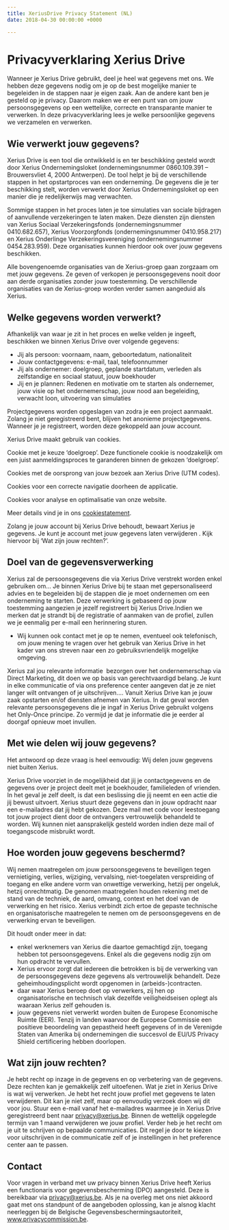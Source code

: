 ```yaml
---
title: XeriusDrive Privacy Statement (NL)
date: 2018-04-30 00:00:00 +0000

---
```

# Privacyverklaring Xerius Drive

Wanneer je Xerius Drive gebruikt, deel je heel wat gegevens met ons. We hebben deze gegevens nodig om je op de best mogelijke manier te begeleiden in de stappen naar je eigen zaak. Aan de andere kant ben je gesteld op je privacy. Daarom maken we er een punt van om jouw persoonsgegevens op een wettelijke, correcte en transparante manier te verwerken. In deze privacyverklaring lees je welke persoonlijke gegevens we verzamelen en verwerken.

## Wie verwerkt jouw gegevens?

Xerius Drive is een tool die ontwikkeld is en ter beschikking gesteld wordt door Xerius Ondernemingsloket (ondernemingsnummer 0860.109.391 – Brouwersvliet 4, 2000 Antwerpen). De tool helpt je bij de verschillende stappen in het opstartproces van een onderneming. De gegevens die je ter beschikking stelt, worden verwerkt door Xerius Ondernemingsloket op een manier die je redelijkerwijs mag verwachten.

Sommige stappen in het proces laten je toe simulaties van sociale bijdragen of aanvullende verzekeringen te laten maken. Deze diensten zijn diensten van Xerius Sociaal Verzekeringsfonds (ondernemingsnummer 0410.682.657), Xerius Voorzorgfonds (ondernemingsnummer 0410.958.217) en Xerius Onderlinge Verzekeringsvereniging (ondernemingsnummer 0454.283.959). Deze organisaties kunnen hierdoor ook over jouw gegevens beschikken.

Alle bovengenoemde organisaties van de Xerius-groep gaan zorgzaam om met jouw gegevens. Ze geven of verkopen je persoonsgegevens nooit door aan derde organisaties zonder jouw toestemming. De verschillende organisaties van de Xerius-groep worden verder samen aangeduid als Xerius.

## Welke gegevens worden verwerkt?

Afhankelijk van waar je zit in het proces en welke velden je ingeeft, beschikken we binnen Xerius Drive over volgende gegevens:

* Jij als persoon: voornaam, naam, geboortedatum, nationaliteit
* Jouw contactgegevens: e-mail, taal, telefoonnummer
* Jij als ondernemer: doelgroep, geplande startdatum, verleden als zelfstandige en sociaal statuut, jouw boekhouder
* Jij en je plannen: Redenen en motivatie om te starten als ondernemer, jouw visie op het ondernemerschap, jouw nood aan begeleiding, verwacht loon, uitvoering van simulaties

Projectgegevens worden opgeslagen van zodra je een project aanmaakt. Zolang je niet geregistreerd bent, blijven het anonieme projectgegevens. Wanneer je je registreert, worden deze gekoppeld aan jouw account.

Xerius Drive maakt gebruik van cookies.

Cookie met je keuze ‘doelgroep’. Deze functionele cookie is noodzakelijk om een juist aanmeldingsproces te garanderen binnen de gekozen ‘doelgroep’.

Cookies met de oorsprong van jouw bezoek aan Xerius Drive (UTM codes).

Cookies voor een correcte navigatie doorheen de applicatie.

Cookies voor analyse en optimalisatie van onze website.

Meer details vind je in ons [cookiestatement](https://www.xerius.be/nl-be/cookie-statement).

Zolang je jouw account bij Xerius Drive behoudt, bewaart Xerius je gegevens. Je kunt je account met jouw gegevens laten verwijderen . Kijk hiervoor bij ‘Wat zijn jouw rechten?’.

## Doel van de gegevensverwerking

Xerius zal de persoonsgegevens die via Xerius Drive verstrekt worden enkel gebruiken om… Je binnen Xerius Drive bij te staan met gepersonaliseerd advies en te begeleiden bij de stappen die je moet ondernemen om een onderneming te starten. Deze verwerking is gebaseerd op jouw toestemming aangezien je jezelf registreert bij Xerius Drive.Indien we merken dat je strandt bij de registratie of aanmaken van de profiel, zullen we je eenmalig per e-mail een herinnering sturen.

* Wij kunnen ook contact met je op te nemen, eventueel ook telefonisch, om jouw mening te vragen over het gebruik van Xerius Drive in het kader van ons streven naar een zo gebruiksvriendelijk mogelijke omgeving.

Xerius zal jou relevante informatie  bezorgen over het ondernemerschap via Direct Marketing, dit doen we op basis van gerechtvaardigd belang. Je kunt in elke communicatie of via ons preference center aangeven dat je ze niet langer wilt ontvangen of je uitschrijven.… Vanuit Xerius Drive kan je jouw zaak opstarten en/of diensten afnemen van Xerius. In dat geval worden relevante persoonsgegevens die je ingaf in Xerius Drive gebruikt volgens het Only-Once principe. Zo vermijd je dat je informatie die je eerder al doorgaf opnieuw moet invullen.

## Met wie delen wij jouw gegevens?

Het antwoord op deze vraag is heel eenvoudig: Wij delen jouw gegevens niet buiten Xerius.

Xerius Drive voorziet in de mogelijkheid dat jij je contactgegevens en de gegevens over je project deelt met je boekhouder, familieleden of vrienden. In het geval je zelf deelt, is dat een beslissing die jij neemt en een actie die jij bewust uitvoert. Xerius stuurt deze gegevens dan in jouw opdracht naar een e-mailadres dat jij hebt gekozen. Deze mail met code voor leestoegang tot jouw project dient door de ontvangers vertrouwelijk behandeld te worden. Wij kunnen niet aansprakelijk gesteld worden indien deze mail of toegangscode misbruikt wordt.

## Hoe worden jouw gegevens beschermd?

Wij nemen maatregelen om jouw persoonsgegevens te beveiligen tegen vernietiging, verlies, wijziging, vervalsing, niet-toegelaten verspreiding of toegang en elke andere vorm van onwettige verwerking, hetzij per ongeluk, hetzij onrechtmatig. De genomen maatregelen houden rekening met de stand van de techniek, de aard, omvang, context en het doel van de verwerking en het risico. Xerius verbindt zich ertoe de gepaste technische en organisatorische maatregelen te nemen om de persoonsgegevens en de verwerking ervan te beveiligen.

Dit houdt onder meer in dat:

* enkel werknemers van Xerius die daartoe gemachtigd zijn, toegang hebben tot persoonsgegevens. Enkel als die gegevens nodig zijn om hun opdracht te vervullen.
* Xerius ervoor zorgt dat iedereen die betrokken is bij de verwerking van de persoonsgegevens deze gegevens als vertrouwelijk behandelt. Deze geheimhoudingsplicht wordt opgenomen in (arbeids-)contracten.
* daar waar Xerius beroep doet op verwerkers, zij hen op organisatorische en technisch vlak dezelfde veiligheidseisen oplegt als waaraan Xerius zelf gehouden is.
* jouw gegevens niet verwerkt worden buiten de Europese Economische Ruimte (EER). Tenzij in landen waarvoor de Europese Commissie een positieve beoordeling van gepastheid heeft gegevens of in de Verenigde Staten van Amerika bij ondernemingen die succesvol de EU/US Privacy Shield certificering hebben doorlopen.

## Wat zijn jouw rechten?

Je hebt recht op inzage in de gegevens en op verbetering van de gegevens. Deze rechten kan je gemakkelijk zelf uitoefenen. Wat je ziet in Xerius Drive is wat wij verwerken. Je hebt het recht jouw profiel met gegevens te laten verwijderen. Dit kan je niet zelf, maar op eenvoudig verzoek doen wij dit voor jou. Stuur een e-mail vanaf het e-mailadres waarmee je in Xerius Drive geregistreerd bent naar [privacy@xerius.be](mailto:privacy@xerius.be).  Binnen de wettelijk opgelegde termijn van 1 maand verwijderen we jouw profiel. Verder heb je het recht om je uit te schrijven op bepaalde communicaties. Dit regel je door te kiezen voor uitschrijven in de communicatie zelf of je instellingen in het preference center aan te passen.

## Contact

Voor vragen in verband met uw privacy binnen Xerius Drive heeft Xerius een functionaris voor gegevensbescherming (DPO) aangesteld. Deze is bereikbaar via [privacy@xerius.be](mailto:privacy@xerius.be). Als je na overleg met ons niet akkoord gaat met ons standpunt of de aangeboden oplossing, kan je alsnog klacht neerleggen bij de Belgische Gegevensbeschermingsautoriteit, <a href="https://www.privacycommission.be" target="_blank">www.privacycommission.be</a>.